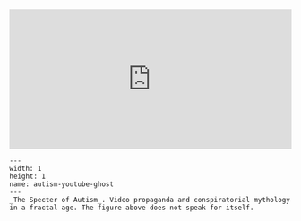 

<!-- FLOATING VIDEO FRAME -->
<div class="float-frame float-right">
    <iframe width="100%" height="250"
        src="https://www.youtube.com/embed/eikUv6YzmgU"
        frameborder="0"
        allow="accelerometer; autoplay; clipboard-write; encrypted-media; gyroscope; picture-in-picture"
        allowfullscreen>
    </iframe>
<!-- MUST BE OUTSIDE THE HTML BLOCK; really? not sure! -->
    <a class="image-bubble layered-icon" href="figures/autism-spectrum-disorder.jpeg" target="_blank" title="Click to magnify">
        <div class="large-icon"></div>
        <div class="small-icon"></div>
    </a>


```{figure} https://www.ledr.com/colours/white.jpg
---
width: 1
height: 1
name: autism-youtube-ghost
---
_The Specter of Autism_. Video propaganda and conspiratorial mythology in a fractal age. The figure above does not speak for itself.
```

